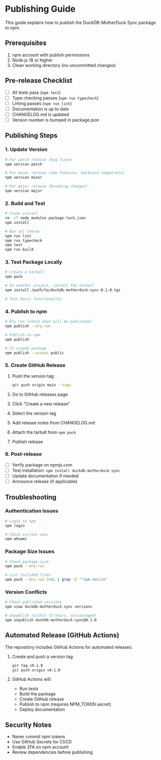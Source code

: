 # Publishing Guide

This guide explains how to publish the DuckDB-MotherDuck Sync package to npm.

## Prerequisites

1. npm account with publish permissions
2. Node.js 18 or higher
3. Clean working directory (no uncommitted changes)

## Pre-release Checklist

- [ ] All tests pass (`npm test`)
- [ ] Type checking passes (`npm run typecheck`)
- [ ] Linting passes (`npm run lint`)
- [ ] Documentation is up to date
- [ ] CHANGELOG.md is updated
- [ ] Version number is bumped in package.json

## Publishing Steps

### 1. Update Version

```bash
# For patch release (bug fixes)
npm version patch

# For minor release (new features, backward compatible)
npm version minor

# For major release (breaking changes)
npm version major
```

### 2. Build and Test

```bash
# Clean install
rm -rf node_modules package-lock.json
npm install

# Run all checks
npm run lint
npm run typecheck
npm test
npm run build
```

### 3. Test Package Locally

```bash
# Create a tarball
npm pack

# In another project, install the tarball
npm install /path/to/duckdb-motherduck-sync-0.1.0.tgz

# Test basic functionality
```

### 4. Publish to npm

```bash
# Dry run (check what will be published)
npm publish --dry-run

# Publish to npm
npm publish

# If scoped package
npm publish --access public
```

### 5. Create GitHub Release

1. Push the version tag:
   ```bash
   git push origin main --tags
   ```

2. Go to GitHub releases page
3. Click "Create a new release"
4. Select the version tag
5. Add release notes from CHANGELOG.md
6. Attach the tarball from `npm pack`
7. Publish release

### 6. Post-release

- [ ] Verify package on npmjs.com
- [ ] Test installation: `npm install duckdb-motherduck-sync`
- [ ] Update documentation if needed
- [ ] Announce release (if applicable)

## Troubleshooting

### Authentication Issues

```bash
# Login to npm
npm login

# Check current user
npm whoami
```

### Package Size Issues

```bash
# Check package size
npm pack --dry-run

# List included files
npm pack --dry-run 2>&1 | grep -E "^npm notice"
```

### Version Conflicts

```bash
# Check published versions
npm view duckdb-motherduck-sync versions

# Unpublish (within 72 hours, discouraged)
npm unpublish duckdb-motherduck-sync@0.1.0
```

## Automated Release (GitHub Actions)

The repository includes GitHub Actions for automated releases:

1. Create and push a version tag:
   ```bash
   git tag v0.1.0
   git push origin v0.1.0
   ```

2. GitHub Actions will:
   - Run tests
   - Build the package
   - Create GitHub release
   - Publish to npm (requires NPM_TOKEN secret)
   - Deploy documentation

## Security Notes

- Never commit npm tokens
- Use GitHub Secrets for CI/CD
- Enable 2FA on npm account
- Review dependencies before publishing